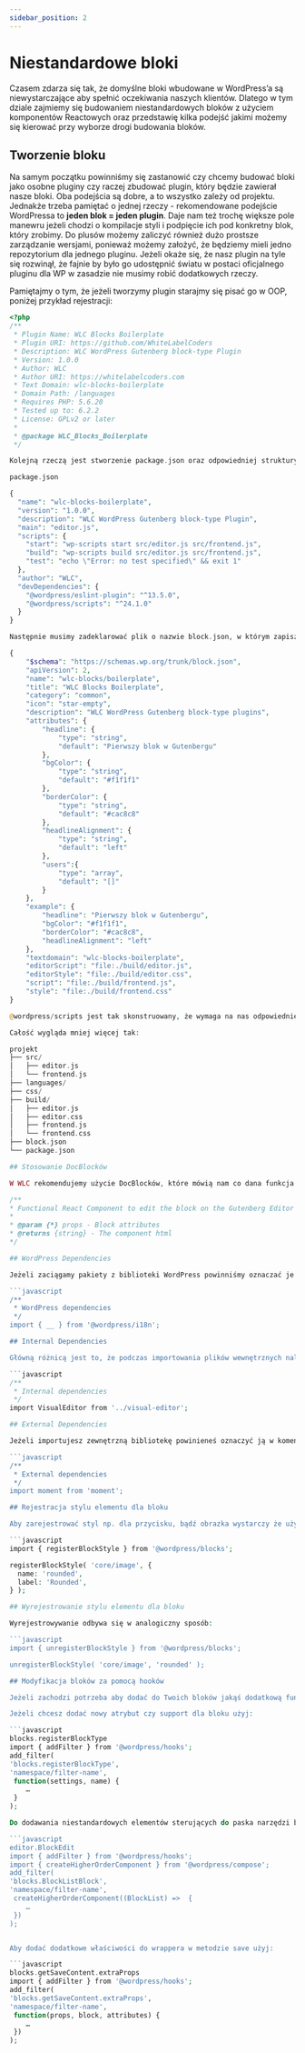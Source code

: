 ```yaml
---
sidebar_position: 2
---
```


# Niestandardowe bloki

Czasem zdarza się tak, że domyślne bloki wbudowane w WordPress’a są niewystarczające aby spełnić oczekiwania naszych klientów. Dlatego w tym dziale zajmiemy się budowaniem niestandardowych bloków z użyciem komponentów Reactowych oraz przedstawię kilka podejść jakimi możemy się kierować przy wyborze drogi budowania bloków.

## Tworzenie bloku

Na samym początku powinniśmy się zastanowić czy chcemy budować bloki jako osobne pluginy czy raczej zbudować plugin, który będzie zawierał nasze bloki. Oba podejścia są dobre, a to wszystko zależy od projektu. Jednakże trzeba pamiętać o jednej rzeczy - rekomendowane podejście WordPressa to **jeden blok = jeden plugin**. Daje nam też trochę większe pole manewru jeżeli chodzi o kompilacje styli i podpięcie ich pod konkretny blok, który zrobimy. Do plusów możemy zaliczyć również dużo prostsze zarządzanie wersjami, ponieważ możemy założyć, że będziemy mieli jedno repozytorium dla jednego pluginu. Jeżeli okaże się, że nasz plugin na tyle się rozwinął, że fajnie by było go udostępnić światu w postaci oficjalnego pluginu dla WP w zasadzie nie musimy robić dodatkowych rzeczy.

Pamiętajmy o tym, że jeżeli tworzymy plugin starajmy się pisać go w OOP, poniżej przykład rejestracji:

```php
<?php
/**
 * Plugin Name: WLC Blocks Boilerplate
 * Plugin URI: https://github.com/WhiteLabelCoders
 * Description: WLC WordPress Gutenberg block-type Plugin
 * Version: 1.0.0
 * Author: WLC
 * Author URI: https://whitelabelcoders.com
 * Text Domain: wlc-blocks-boilerplate
 * Domain Path: /languages
 * Requires PHP: 5.6.20
 * Tested up to: 6.2.2
 * License: GPLv2 or later
 *
 * @package WLC_Blocks_Boilerplate
 */

Kolejną rzeczą jest stworzenie package.json oraz odpowiedniej struktury katalogów.

package.json

{
  "name": "wlc-blocks-boilerplate",
  "version": "1.0.0",
  "description": "WLC WordPress Gutenberg block-type Plugin",
  "main": "editor.js",
  "scripts": {
    "start": "wp-scripts start src/editor.js src/frontend.js",
    "build": "wp-scripts build src/editor.js src/frontend.js",
    "test": "echo \"Error: no test specified\" && exit 1"
  },
  "author": "WLC",
  "devDependencies": {
    "@wordpress/eslint-plugin": "^13.5.0",
    "@wordpress/scripts": "^24.1.0"
  }
}

Następnie musimy zadeklarować plik o nazwie block.json, w którym zapiszemy najważniejsze informacje o bloku czyli jego nazwę oraz potrzebne atrybuty czy skrypty. Ważne jest aby umieszczać na samym początku deklaracji $schema, ponieważ będziemy mieli możliwość korzystania z podpowiedzi jakie elementy możemy zadeklarować, a jakich nie.

{
    "$schema": "https://schemas.wp.org/trunk/block.json",
    "apiVersion": 2,
    "name": "wlc-blocks/boilerplate",
    "title": "WLC Blocks Boilerplate",
    "category": "common",
    "icon": "star-empty",
    "description": "WLC WordPress Gutenberg block-type plugins",
    "attributes": {
        "headline": {
            "type": "string",
            "default": "Pierwszy blok w Gutenbergu"
        },
        "bgColor": {
            "type": "string",
            "default": "#f1f1f1"
        },
        "borderColor": {
            "type": "string",
            "default": "#cac8c8"
        },
        "headlineAlignment": {
            "type": "string",
            "default": "left"
        },
        "users":{
            "type": "array",
            "default": "[]"
        }
    },
    "example": {
        "headline": "Pierwszy blok w Gutenbergu",
        "bgColor": "#f1f1f1",
        "borderColor": "#cac8c8",
        "headlineAlignment": "left"
    },
    "textdomain": "wlc-blocks-boilerplate",
    "editorScript": "file:./build/editor.js",
    "editorStyle": "file:./build/editor.css",
    "script": "file:./build/frontend.js",
    "style": "file:./build/frontend.css"
}

@wordpress/scripts jest tak skonstruowany, że wymaga na nas odpowiedniej struktury czyli musimy mieć katalog src, w którym umieszczamy nasze pliki źródłowe dla bloków. Katalogi typu languages i css są opcjonalne, natomiast mocno rekomendowane przez WLC. Katalog build jest generowany automatycznie.

Całość wygląda mniej więcej tak:

projekt
├── src/
│   ├── editor.js
│   └── frontend.js
├── languages/
├── css/
├── build/
│   ├── editor.js
│   ├── editor.css
│   ├── frontend.js
│   └── frontend.css
├── block.json
└── package.json

## Stosowanie DocBlocków

W WLC rekomendujemy użycie DocBlocków, które mówią nam co dana funkcja przyjmuje i jakiego typu dane zwraca:

/**
* Functional React Component to edit the block on the Gutenberg Editor
*
* @param {*} props - Block attributes
* @returns {string} - The component html
*/

## WordPress Dependencies

Jeżeli zaciągamy pakiety z biblioteki WordPress powinniśmy oznaczać je w komentarzu, przykład:

```javascript
/**
 * WordPress dependencies
 */
import { __ } from '@wordpress/i18n';

## Internal Dependencies

Główną różnicą jest to, że podczas importowania plików wewnętrznych należy używać ścieżek względnych specyficznych dla katalogu najwyższego poziomu, w którym pracujesz. Jeżeli zaciągamy własne pakiety z plików powinniśmy oznaczać je jako internal w komentarzu, przykład:

```javascript
/**
 * Internal dependencies
 */
import VisualEditor from '../visual-editor';

## External Dependencies

Jeżeli importujesz zewnętrzną bibliotekę powinieneś oznaczyć ją w komentarzu jako External, przykład:

```javascript
/**
 * External dependencies
 */
import moment from 'moment';

## Rejestracja stylu elementu dla bloku

Aby zarejestrować styl np. dla przycisku, bądź obrazka wystarczy że użyjesz tego fragmentu kodu:

```javascript
import { registerBlockStyle } from '@wordpress/blocks';

registerBlockStyle( 'core/image', {
  name: 'rounded',
  label: 'Rounded',
} );

## Wyrejestrowanie stylu elementu dla bloku

Wyrejestrowywanie odbywa się w analogiczny sposób:

```javascript
import { unregisterBlockStyle } from '@wordpress/blocks';

unregisterBlockStyle( 'core/image', 'rounded' );

## Modyfikacja bloków za pomocą hooków

Jeżeli zachodzi potrzeba aby dodać do Twoich bloków jakąś dodatkową funkcjonalność, nie musisz do każdego z osobna dodawać tego samego kodu. Możesz użyć do tego hooków i wpiąć się gdzie tylko chcesz, aby uzyskać pożądany efekt.

Jeżeli chcesz dodać nowy atrybut czy support dla bloku użyj:

```javascript
blocks.registerBlockType
import { addFilter } from '@wordpress/hooks';
add_filter(
'blocks.registerBlockType',
'namespace/filter-name',
 function(settings, name) {
	…
 }
);

Do dodawania niestandardowych elementów sterujących do paska narzędzi bloków lub paska bocznego ustawień użyj:

```javascript
editor.BlockEdit
import { addFilter } from '@wordpress/hooks';
import { createHigherOrderComponent } from '@wordpress/compose';
add_filter(
'blocks.BlockListBlock',
'namespace/filter-name',
 createHigherOrderComponent((BlockList) =>  {
	…
 })
);


Aby dodać dodatkowe właściwości do wrappera w metodzie save użyj:

```javascript
blocks.getSaveContent.extraProps
import { addFilter } from '@wordpress/hooks';
add_filter(
'blocks.getSaveContent.extraProps',
'namespace/filter-name',
 function(props, block, attributes) {
	…
 })
);
